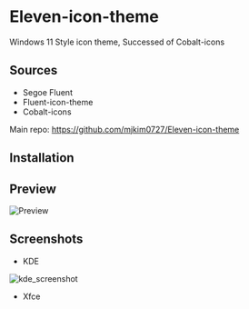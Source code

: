 # Eleven-icon-theme

Windows 11 Style icon theme, Successed of Cobalt-icons

## Sources

* Segoe Fluent
* Fluent-icon-theme
* Cobalt-icons

Main repo: https://github.com/mjkim0727/Eleven-icon-theme

## Installation

## Preview

![Preview](images/preview.png)

## Screenshots

* KDE

![kde_screenshot](images/screenshot_kde.png)

* Xfce
